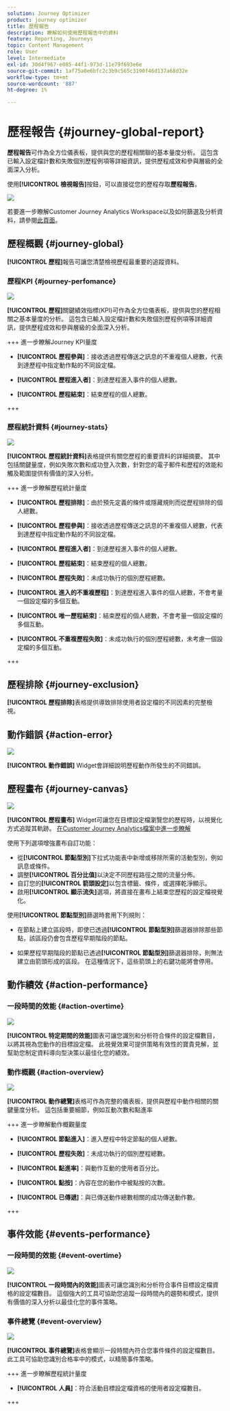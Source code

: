 ```yaml
---
solution: Journey Optimizer
product: journey optimizer
title: 歷程報告
description: 瞭解如何使用歷程報告中的資料
feature: Reporting, Journeys
topic: Content Management
role: User
level: Intermediate
exl-id: 30d4f967-e085-44f1-973d-11e79f693e6e
source-git-commit: 1af75a0e6bfc2c3b9c565c3190f46d137a68d32e
workflow-type: tm+mt
source-wordcount: '887'
ht-degree: 1%

---
```


# 歷程報告 {#journey-global-report}

**歷程報告**&#x200B;可作為全方位儀表板，提供與您的歷程相關聯的基本量度分析。 這包含已輸入設定檔計數和失敗個別歷程例項等詳細資訊，提供歷程成效和參與層級的全面深入分析。

使用&#x200B;**[!UICONTROL 檢視報告]**&#x200B;按鈕，可以直接從您的歷程存取&#x200B;**歷程報告**。

![](assets/gs-cja-report-3.png)

若要進一步瞭解Customer Journey Analytics Workspace以及如何篩選及分析資料，請參閱[此頁面](https://experienceleague.adobe.com/en/docs/analytics-platform/using/cja-workspace/home)。

## 歷程概觀 {#journey-global}

**[!UICONTROL 歷程]**&#x200B;報告可讓您清楚檢視歷程最重要的追蹤資料。

### 歷程KPI {#journey-perfomance}

![](assets/cja-journey-kpis.png)

**[!UICONTROL 歷程]**&#x200B;關鍵績效指標(KPI)可作為全方位儀表板，提供與您的歷程相關之基本量度的分析。 這包含已輸入設定檔計數和失敗個別歷程例項等詳細資訊，提供歷程成效和參與層級的全面深入分析。

+++ 進一步瞭解Journey KPI量度

* **[!UICONTROL 歷程參與]**：接收透過歷程傳送之訊息的不重複個人總數，代表到達歷程中指定動作點的不同設定檔。

* **[!UICONTROL 歷程進入者]**：到達歷程進入事件的個人總數。

* **[!UICONTROL 歷程結束]**：結束歷程的個人總數。

+++

### 歷程統計資料 {#journey-stats}

![](assets/cja-journey-stats.png)

**[!UICONTROL 歷程統計資料]**&#x200B;表格提供有關您歷程的重要資料的詳細摘要。 其中包括關鍵量度，例如失敗次數和成功登入次數，針對您的電子郵件和歷程的效能和觸及範圍提供有價值的深入分析。

+++ 進一步瞭解歷程統計量度

* **[!UICONTROL 歷程排除]**：由於預先定義的條件或隱藏規則而從歷程排除的個人總數。

* **[!UICONTROL 歷程參與]**：接收透過歷程傳送之訊息的不重複個人總數，代表到達歷程中指定動作點的不同設定檔。

* **[!UICONTROL 歷程進入者]**：到達歷程進入事件的個人總數。

* **[!UICONTROL 歷程結束]**：結束歷程的個人總數。

* **[!UICONTROL 歷程失敗]**：未成功執行的個別歷程總數。

* **[!UICONTROL 進入的不重複歷程]**：到達歷程進入事件的個人總數，不會考量一個設定檔的多個互動。

* **[!UICONTROL 唯一歷程結束]**：結束歷程的個人總數，不會考量一個設定檔的多個互動。

* **[!UICONTROL 不重複歷程失敗]**：未成功執行的個別歷程總數，未考慮一個設定檔的多個互動。

+++

## 歷程排除 {#journey-exclusion}

**[!UICONTROL 歷程排除]**&#x200B;表格提供導致排除使用者設定檔的不同因素的完整檢視。

## 動作錯誤 {#action-error}

![](assets/cja-journey-action-error.png)

**[!UICONTROL 動作錯誤]** Widget會詳細說明歷程動作所發生的不同錯誤。

## 歷程畫布 {#journey-canvas}

![](assets/cja-journey-canvas.png)

**[!UICONTROL 歷程畫布]** Widget可讓您在目標設定檔瀏覽您的歷程時，以視覺化方式追蹤其軌跡。 [在Customer Journey Analytics檔案中進一步瞭解](https://experienceleague.adobe.com/en/docs/analytics-platform/using/cja-workspace/visualizations/journey-canvas/journey-canvas)

使用下列選項增強畫布自訂功能：

* 從&#x200B;**[!UICONTROL 節點型別]**&#x200B;下拉式功能表中新增或移除所需的活動型別，例如訊息或條件。
* 調整&#x200B;**[!UICONTROL 百分比值]**&#x200B;以決定不同歷程路徑之間的流量分佈。
* 自訂您的&#x200B;**[!UICONTROL 箭頭設定]**&#x200B;以包含標籤、條件，或選擇乾淨顯示。
* 啟用&#x200B;**[!UICONTROL 顯示流失]**&#x200B;選項，將直接在畫布上結束您歷程的設定檔視覺化。

使用&#x200B;**[!UICONTROL 節點型別]**&#x200B;篩選時套用下列規則：

* 在節點上建立區段時，即使已透過&#x200B;**[!UICONTROL 節點型別]**&#x200B;篩選器排除那些節點，該區段仍會包含歷程早期階段的節點。

* 如果歷程早期階段的節點已透過&#x200B;**[!UICONTROL 節點型別]**&#x200B;篩選器排除，則無法建立由箭頭形成的區段。 在這種情況下，這些箭頭上的右鍵功能將會停用。

## 動作績效 {#action-performance}

### 一段時間的效能 {#action-overtime}

![](assets/cja-journey-action-performance.png)

**[!UICONTROL 特定期間的效能]**&#x200B;圖表可讓您識別和分析符合條件的設定檔數目，以將其視為您動作的目標設定檔。 此視覺效果可提供策略有效性的寶貴見解，並幫助您制定資料導向型決策以最佳化您的績效。

### 動作概觀 {#action-overview}

![](assets/cja-journey-action-overview.png)

**[!UICONTROL 動作總覽]**&#x200B;表格可作為完整的儀表板，提供與歷程中動作相關的關鍵量度分析。 這包括重要細節，例如互動次數和點進率

+++ 進一步瞭解動作概觀量度

* **[!UICONTROL 節點進入]**：進入歷程中特定節點的個人總數。

* **[!UICONTROL 歷程失敗]**：未成功執行的個別歷程總數。

* **[!UICONTROL 點進率]**：與動作互動的使用者百分比。

* **[!UICONTROL 點按]**：內容在您的動作中被點按的次數。

* **[!UICONTROL 已傳遞]**：與已傳送動作總數相關的成功傳送動作數。

+++

## 事件效能 {#events-performance}

### 一段時間的效能 {#event-overtime}

![](assets/cja-journey-performance-event.png)

**[!UICONTROL 一段時間內的效能]**&#x200B;圖表可讓您識別和分析符合事件目標設定檔資格的設定檔數目。 這個強大的工具可協助您追蹤一段時間內的趨勢和模式，提供有價值的深入分析以最佳化您的事件策略。

### 事件總覽 {#event-overview}

![](assets/cja-journey-events-overview.png)

**[!UICONTROL 事件總覽]**&#x200B;表格會顯示一段時間內符合您事件條件的設定檔數目。 此工具可協助您識別合格率中的模式，以精簡事件策略。

+++ 進一步瞭解歷程統計量度

* **[!UICONTROL 人員]**：符合活動目標設定檔資格的使用者設定檔數目。

+++
